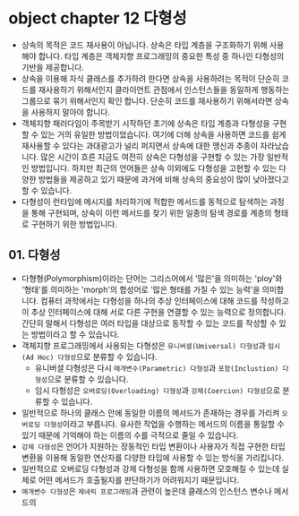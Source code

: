 # object chapter 12 다형성

- 상속의 목적은 코드 재사용이 아닙니다. 상속은 타입 계층을 구조화하기 위해 사용해야 합니다. 타입 계층은 객체지향 프로그래밍의 중요한 특성 중 하나인 다형성의 기반을 제공합니다.
- 상속을 이용해 자식 클래스를 추가하려 한다면 상속을 사용하려는 목적이 단순히 코드를 재사용하기 위해서인지 클라이언트 관점에서 인스턴스들을 동일하게 행동하는 그룹으로 묶기 위해서인지 확인 합니다. 단순히 코드를 재사용하기 위해서라면 상속을 사용하지 말아야 합니다.
- 객체지향 패러다임이 주목받기 시작하던 초기에 상속은 타입 계층과 다형성을 구현할 수 있는 거의 유일한 방법이었습니다. 여기에 더해 상속을 사용하면 코드를 쉽게 재사용할 수 있다는 과대광고가 널리 퍼지면서 상속에 대한 맹신과 추종이 자라났습니다. 많은 시간이 흐른 지금도 여전히 상속은 다형성을 구현할 수 있는 가장 일반적인 방법입니다. 하지만 최근의 언어들은 상속 이외에도 다형성을 고현할 수 있는 다양한 방법들을 제공하고 있기 때문에 과거에 비해 상속의 중요성이 많이 낮아졌다고 할 수 있습니다.
- 다형성이 런타임에 메시지를 처리하기에 적합한 메서드를 동적으로 탐색하는 과정을 통해 구현되며, 상속이 이런 메서드를 찾기 위한 일종의 탐색 경로를 계층의 형태로 구현하기 위한 방법입니다.

## 01. 다형성

- 다형형(Polymorphism)이라는 단어는 그리스어에서 '많은'을 의미하는 'ploy'와 '형태'를 의미하는 'morph'의 합성어로 '많은 형태를 가질 수 있는 능력'을 의미합니다. 컴퓨터 과학에서는 다형성을 하나의 추상 인터페이스에 대해 코드를 작성하고 이 추상 인터페이스에 대해 서로 다른 구현을 연결할 수 있는 능력으로 정의합니다. 간단히 말해서 다형성은 여러 타입을 대상으로 동작할 수 있는 코드를 작성할 수 있는 방법이라고 할 수 있습니다.
- 객체지향 프로그래밍에서 사용되는 다형성은 `유니버셜(Umiversal) 다형성`과 `임시(Ad Hoc) 다형성`으로 분류할 수 있습니다.
  - 유니버셜 다형성은 다시 `매개변수(Parametric) 다형성`과 `포함(Inclustion) 다형성`으로 분류할 수 있습니다.
  - 임시 다형성은 `오버로딩(Overloading) 다형성`과 `강제(Coercion) 다형성`으로 분류할 수 있습니다.
- 일반적으로 하나의 클래스 안에 동일한 이름의 메서드가 존재하는 경우를 가리켜 `오버로딩 다형성`이라고 부릅니다. 유사한 작업을 수행하는 메서드의 이름을 통일할 수 있기 때문에 기억해야 하는 이름의 수를 극적으로 줄일 수 있습니다.
- `강제 다형성`은 언어가 지원하는 장동적인 타입 변환이나 사용자가 직접 구현한 타입 변환을 이용해 동일한 연산자를 다양한 타입에 사용할 수 있는 방식을 가리킵니다.
- 일반적으로 오버로딩 다형성과 강제 다형성을 함께 사용하면 모호해질 수 있는데 실제로 어떤 메서드가 호출될지를 판단하기가 어려워지기 때문입니다.
- `매개변수 다형성`은 `제네릭 프로그래밍`과 관련이 높은데 클래스의 인스턴스 변수나 메서드의
